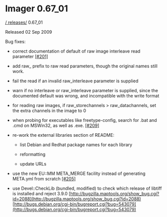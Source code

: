 # Imager 0.67_01

[ / ](..) [releases/](./) 0.67_01

Released 02 Sep 2009

Bug fixes:

 - correct documentation of default of raw image interleave read parameter [[#201]](https://github.com/tonycoz/imager/issues/201)

 - add raw_ prefix to raw read parameters, though the original names still work.

 - fail the read if an invalid raw_interleave parameter is supplied

 - warn if no interleave or raw_interleave parameter is supplied, since the documented default was wrong, and incompatible with the write format

 - for reading raw images, if raw_storechannels > raw_datachannels, set the extra channels in the image to 0

 - when probing for executables like freetype-config, search for .bat and .cmd on MSWin32, as well as .exe. [[#209]](https://github.com/tonycoz/imager/issues/209)

 - re-work the external libraries section of README:

   - list Debian and Redhat package names for each library

   - reformatting

   - update URLs

 - use the new EU::MM META_MERGE facility instead of generating META.yml from scratch [[#205]](https://github.com/tonycoz/imager/issues/205)

 - use Devel::CheckLib (bundled, modified) to check which release of libtiff is installed and reject 3.9.0 [http://bugzilla.maptools.org/show_bug.cgi?id=2088](http://bugzilla.maptools.org/show_bug.cgi?id=2088) [http://bugs.debian.org/cgi-bin/bugreport.cgi?bug=543079](http://bugs.debian.org/cgi-bin/bugreport.cgi?bug=543079)
